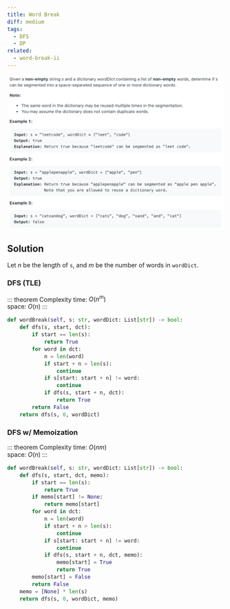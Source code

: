 ```yaml
---
title: Word Break
diff: medium
tags:
  - DFS
  - DP
related:
  - word-break-ii
---
```


<img class="medium-zoom" src="/algo/word-break.png" alt="https://leetcode.com/problems/word-break">

## Solution

Let $n$ be the length of `s`, and $m$ be the number of words in `wordDict`.

### DFS (TLE)

::: theorem Complexity
time: $O(n^m)$  
space: $O(n)$
:::

```py
def wordBreak(self, s: str, wordDict: List[str]) -> bool:
    def dfs(s, start, dct):
        if start == len(s):
            return True
        for word in dct:
            n = len(word)
            if start + n > len(s):
                continue
            if s[start: start + n] != word:
                continue
            if dfs(s, start + n, dct):
                return True
        return False
    return dfs(s, 0, wordDict)
```

### DFS w/ Memoization

::: theorem Complexity
time: $O(nm)$  
space: $O(n)$
:::

```py
def wordBreak(self, s: str, wordDict: List[str]) -> bool:
    def dfs(s, start, dct, memo):
        if start == len(s):
            return True
        if memo[start] != None:
            return memo[start]
        for word in dct:
            n = len(word)
            if start + n > len(s):
                continue
            if s[start: start + n] != word:
                continue
            if dfs(s, start + n, dct, memo):
                memo[start] = True
                return True
        memo[start] = False
        return False
    memo = [None] * len(s)
    return dfs(s, 0, wordDict, memo)
```
